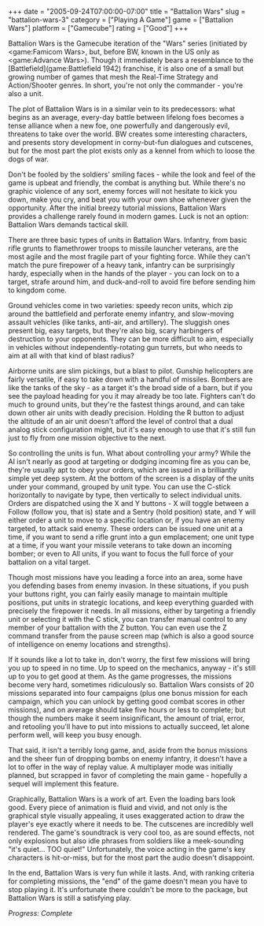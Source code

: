 +++
date = "2005-09-24T07:00:00-07:00"
title = "Battalion Wars"
slug = "battalion-wars-3"
category = ["Playing A Game"]
game = ["Battalion Wars"]
platform = ["Gamecube"]
rating = ["Good"]
+++

Battalion Wars is the Gamecube iteration of the "Wars" series (initiated by <game:Famicom Wars>, but, before BW, known in the US only as <game:Advance Wars>). Though it immediately bears a resemblance to the [Battlefield](game:Battlefield 1942) franchise, it is also one of a small but growing number of games that mesh the Real-Time Strategy and Action/Shooter genres. In short, you're not only the commander - you're also a unit.

The plot of Battalion Wars is in a similar vein to its predecessors: what begins as an average, every-day battle between lifelong foes becomes a tense alliance when a new foe, one powerfully and dangerously evil, threatens to take over the world. BW creates some interesting characters, and presents story development in corny-but-fun dialogues and cutscenes, but for the most part the plot exists only as a kennel from which to loose the dogs of war.

Don't be fooled by the soldiers' smiling faces - while the look and feel of the game is upbeat and friendly, the combat is anything but. While there's no graphic violence of any sort, enemy forces will not hesitate to kick you down, make you cry, and beat you with your own shoe whenever given the opportunity. After the initial breezy tutorial missions, Battalion Wars provides a challenge rarely found in modern games. Luck is not an option: Battalion Wars demands tactical skill.

There are three basic types of units in Battalion Wars. Infantry, from basic rifle grunts to flamethrower troops to missile launcher veterans, are the most agile and the most fragile part of your fighting force. While they can't match the pure firepower of a heavy tank, infantry can be surprisingly hardy, especially when in the hands of the player - you can lock on to a target, strafe around him, and duck-and-roll to avoid fire before sending him to kingdom come.

Ground vehicles come in two varieties: speedy recon units, which zip around the battlefield and perforate enemy infantry, and slow-moving assault vehicles (like tanks, anti-air, and artillery). The sluggish ones present big, easy targets, but they're also big, scary harbingers of destruction to your opponents. They can be more difficult to aim, especially in vehicles without independently-rotating gun turrets, but who needs to aim at all with that kind of blast radius?

Airborne units are slim pickings, but a blast to pilot. Gunship helicopters are fairly versatile, if easy to take down with a handful of missiles. Bombers are like the tanks of the sky - as a target it's the broad side of a barn, but if you see the payload heading for you it may already be too late. Fighters can't do much to ground units, but they're the fastest things around, and can take down other air units with deadly precision. Holding the R button to adjust the altitude of an air unit doesn't afford the level of control that a dual analog stick configuration might, but it's easy enough to use that it's still fun just to fly from one mission objective to the next.

So controlling the units is fun. What about controlling your army? While the AI isn't nearly as good at targeting or dodging incoming fire as you can be, they're usually apt to obey your orders, which are issued in a brilliantly simple yet deep system. At the bottom of the screen is a display of the units under your command, grouped by unit type. You can use the C-stick horizontally to navigate by type, then vertically to select individual units. Orders are dispatched using the X and Y buttons - X will toggle between a Follow (follow you, that is) state and a Sentry (hold position) state, and Y will either order a unit to move to a specific location or, if you have an enemy targeted, to attack said enemy. These orders can be issued one unit at a time, if you want to send a rifle grunt into a gun emplacement; one unit type at a time, if you want your missile veterans to take down an incoming bomber; or even to All units, if you want to focus the full force of your battalion on a vital target.

Though most missions have you leading a force into an area, some have you defending bases from enemy invasion. In these situations, if you push your buttons right, you can fairly easily manage to maintain multiple positions, put units in strategic locations, and keep everything guarded with precisely the firepower it needs. In all missions, either by targeting a friendly unit or selecting it with the C stick, you can transfer manual control to any member of your battalion with the Z button. You can even use the Z command transfer from the pause screen map (which is also a good source of intelligence on enemy locations and strengths).

If it sounds like a lot to take in, don't worry, the first few missions will bring you up to speed in no time. Up to speed on the mechanics, anyway - it's still up to you to get good at them. As the game progresses, the missions become very hard, sometimes ridiculously so. Battalion Wars consists of 20 missions separated into four campaigns (plus one bonus mission for each campaign, which you can unlock by getting good combat scores in other missions), and on average should take five hours or less to complete; but though the numbers make it seem insignificant, the amount of trial, error, and retooling you'll have to put into missions to actually succeed, let alone perform well, will keep you busy enough.

That said, it isn't a terribly long game, and, aside from the bonus missions and the sheer fun of dropping bombs on enemy infantry, it doesn't have a lot to offer in the way of replay value. A multiplayer mode was initially planned, but scrapped in favor of completing the main game - hopefully a sequel will implement this feature.

Graphically, Battalion Wars is a work of art. Even the loading bars look good. Every piece of animation is fluid and vivid, and not only is the graphical style visually appealing, it uses exaggerated action to draw the player's eye exactly where it needs to be. The cutscenes are incredibly well rendered. The game's soundtrack is very cool too, as are sound effects, not only explosions but also idle phrases from soldiers like a meek-sounding "it's quiet... TOO quiet!" Unfortunately, the voice acting in the game's key characters is hit-or-miss, but for the most part the audio doesn't disappoint.

In the end, Battalion Wars is very fun while it lasts. And, with ranking criteria for completing missions, the "end" of the game doesn't mean you have to stop playing it. It's unfortunate there couldn't be more to the package, but Battalion Wars is still a satisfying play.

<i>Progress: Complete</i>